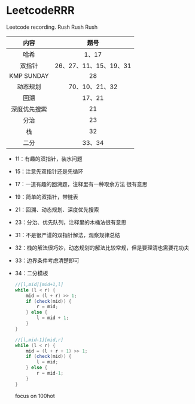 # LeetcodeRRR
Leetcode recording. Rush Rush Rush

|     内容     |          题号          |
| :----------: | :--------------------: |
|     哈希     |         1、17          |
|    双指针    | 26、27、11、15、19、31 |
|  KMP SUNDAY  |           28           |
|   动态规划   |     70、10、21、32     |
|     回溯     |         17、21         |
| 深度优先搜索 |           21           |
|     分治     |           23           |
|      栈      |           32           |
|     二分     |         33、34         |

- 11：有趣的双指针，装水问题

- 15：注意先双指针还是先循环

- 17：一道有趣的回溯题，注释里有一种取余方法 很有意思

- 19：简单的双指针，带链表

- 21：回溯、动态规划、深度优先搜索

- 23：分治、优先队列，注释里的木桶法很有意思

- 31：不是很严谨的双指针解法，观察规律总结

- 32：栈的解法很巧妙，动态规划的解法比较常规，但是要理清也需要花功夫

- 33：边界条件考虑清楚即可

- 34：二分模板

  ```java
  //[l,mid][mid+1,l]
  while (l < r) {
      mid = (l + r) >> 1;
      if (check(mid)) {
          r = mid;
      } else {
          l = mid + 1;
      }
  }
  
  //[l,mid-1][mid,r]
  while (l < r) {
      mid = (l + r + 1) >> 1;
      if (check(mid)) {
          l = mid;
      } else {
          r = mid-1;
      }
  }
  
  ```

  

  focus on 100hot

